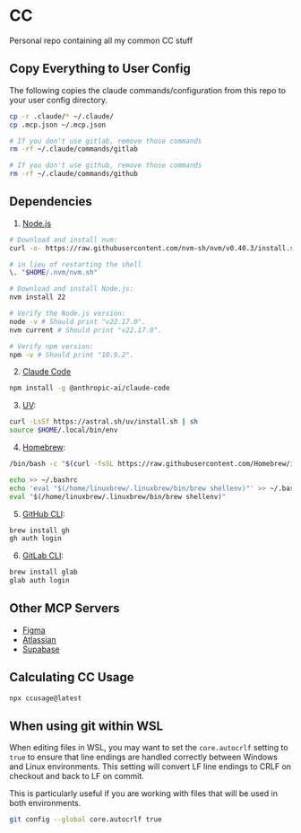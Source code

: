 # CC

Personal repo containing all my common CC stuff

## Copy Everything to User Config

The following copies the claude commands/configuration from this repo to your user config directory.

```bash
cp -r .claude/* ~/.claude/
cp .mcp.json ~/.mcp.json

# If you don't use gitlab, remove those commands
rm -rf ~/.claude/commands/gitlab

# If you don't use github, remove those commands
rm -rf ~/.claude/commands/github
```

## Dependencies

1. [Node.js](https://nodejs.org/en/download)

```bash
# Download and install nvm:
curl -o- https://raw.githubusercontent.com/nvm-sh/nvm/v0.40.3/install.sh | bash

# in lieu of restarting the shell
\. "$HOME/.nvm/nvm.sh"

# Download and install Node.js:
nvm install 22

# Verify the Node.js version:
node -v # Should print "v22.17.0".
nvm current # Should print "v22.17.0".

# Verify npm version:
npm -v # Should print "10.9.2".
```

2. [Claude Code](https://docs.anthropic.com/en/docs/claude-code/setup)

```bash
npm install -g @anthropic-ai/claude-code
```

3. [UV](https://docs.astral.sh/uv/getting-started/installation/):

```bash
curl -LsSf https://astral.sh/uv/install.sh | sh
source $HOME/.local/bin/env
```

4. [Homebrew](https://brew.sh/):

```bash
/bin/bash -c "$(curl -fsSL https://raw.githubusercontent.com/Homebrew/install/HEAD/install.sh)"

echo >> ~/.bashrc
echo 'eval "$(/home/linuxbrew/.linuxbrew/bin/brew shellenv)"' >> ~/.bashrc
eval "$(/home/linuxbrew/.linuxbrew/bin/brew shellenv)"
```

5. [GitHub CLI](https://github.com/cli/cli/blob/trunk/docs/install_linux.md):

```bash
brew install gh
gh auth login
```

6. [GitLab CLI](https://gitlab.com/gitlab-org/cli):

```bash
brew install glab
glab auth login
```

## Other MCP Servers

- [Figma](https://help.figma.com/hc/en-us/articles/32132100833559-Guide-to-the-Dev-Mode-MCP-Server)
- [Atlassian](https://community.atlassian.com/forums/Atlassian-Platform-articles/Using-the-Atlassian-Remote-MCP-Server-beta/ba-p/3005104)
- [Supabase](https://github.com/supabase-community/supabase-mcp)

## Calculating CC Usage

```bash
npx ccusage@latest
```

## When using git within WSL

When editing files in WSL, you may want to set the `core.autocrlf` setting to `true` to ensure that line endings are handled correctly between Windows and Linux environments. This setting will convert LF line endings to CRLF on checkout and back to LF on commit.

This is particularly useful if you are working with files that will be used in both environments.

```bash
git config --global core.autocrlf true
```
